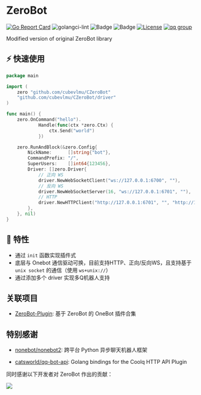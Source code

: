 # ZeroBot

[![Go Report Card](https://goreportcard.com/badge/github.com/cubevlmu/CZeroBot)](https://goreportcard.com/report/github.com/cubevlmu/CZeroBot)
![golangci-lint](https://github.com/cubevlmu/CZeroBot/workflows/golang-ci/badge.svg)
![Badge](https://img.shields.io/badge/OneBot-v11-black)
![Badge](https://img.shields.io/badge/gocqhttp-v1.0.0-black)
[![License](https://img.shields.io/github/license/wdvxdr1123/ZeroBot.svg?style=flat-square&logo=gnu)](https://raw.githubusercontent.com/wdvxdr1123/ZeroBot/main/LICENSE)
[![qq group](https://img.shields.io/badge/group-892659456-red?style=flat-square&logo=tencent-qq)](https://jq.qq.com/?_wv=1027&k=E6Zov6Fi)

Modified version of original ZeroBot library

## ⚡️ 快速使用

```go
package main

import (
	zero "github.com/cubevlmu/CZeroBot"
	"github.com/cubevlmu/CZeroBot/driver"
)

func main() {
	zero.OnCommand("hello").
            Handle(func(ctx *zero.Ctx) {
                ctx.Send("world")
            })

	zero.RunAndBlock(&zero.Config{
		NickName:      []string{"bot"},
		CommandPrefix: "/",
		SuperUsers:    []int64{123456},
		Driver: []zero.Driver{
			// 正向 WS
			driver.NewWebSocketClient("ws://127.0.0.1:6700", ""),
			// 反向 WS
			driver.NewWebSocketServer(16, "ws://127.0.0.1:6701", ""),
			// HTTP
			driver.NewHTTPClient("http://127.0.0.1:6701", "", "http://127.0.0.1:6700", ""),
		},
	}, nil)
}
```

## 🎯 特性

- 通过 `init` 函数实现插件式
- 底层与 Onebot 通信驱动可换，目前支持HTTP、正向/反向WS，且支持基于 `unix socket` 的通信（使用 `ws+unix://`）
- 通过添加多个 driver 实现多Q机器人支持

## 关联项目

- [ZeroBot-Plugin](https://github.com/FloatTech/ZeroBot-Plugin): 基于 ZeroBot 的 OneBot 插件合集

## 特别感谢

- [nonebot/nonebot2](https://github.com/nonebot/nonebot2): 跨平台 Python 异步聊天机器人框架

- [catsworld/qq-bot-api](https://github.com/catsworld/qq-bot-api): Golang bindings for the Coolq HTTP API Plugin


同时感谢以下开发者对 ZeroBot 作出的贡献：

<a href="https://github.com/cubevlmu/CZeroBot/graphs/contributors">
  <img src="https://contrib.rocks/image?repo=wdvxdr1123/ZeroBot&max=1000" />
</a>
